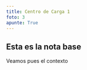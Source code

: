 ```yaml
---
title: Centro de Carga 1
foto: 3
apunte: True
---
```

## Esta es la nota base
Veamos pues el contexto
